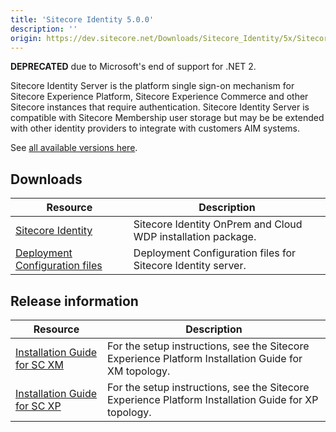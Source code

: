 ```yaml
---
title: 'Sitecore Identity 5.0.0'
description: ''
origin: https://dev.sitecore.net/Downloads/Sitecore_Identity/5x/Sitecore_Identity_500
---
```

**DEPRECATED** due to Microsoft's end of support for .NET 2.

Sitecore Identity Server is the platform single sign-on mechanism for Sitecore Experience Platform, Sitecore Experience Commerce and other Sitecore instances that require authentication.
Sitecore Identity Server is compatible with Sitecore Membership user storage but may be be extended with other identity providers to integrate with customers AIM systems.

See [all available versions here](/downloads/Sitecore_Identity).

## Downloads

| Resource                                                                                                                                                                                       | Description                                                  |
| ---------------------------------------------------------------------------------------------------------------------------------------------------------------------------------------------- | ------------------------------------------------------------ |
| [Sitecore Identity](https://scdp.blob.core.windows.net/downloads/Sitecore%20Identity/5x/Sitecore%20Identity%20500/Secure/Sitecore.IdentityServer.5.0.0-r00277.scwdp.zip)                       | Sitecore Identity OnPrem and Cloud WDP installation package. |
| [Deployment Configuration files](https://scdp.blob.core.windows.net/downloads/Sitecore%20Identity/5x/Sitecore%20Identity%20500/Secure/IdentityServer%20Deployment%20Configuration%205.0.0.zip) | Deployment Configuration files for Sitecore Identity server. |

## Release information

| Resource                                                                                                                                                                                                                 | Description                                                                                          |
| ------------------------------------------------------------------------------------------------------------------------------------------------------------------------------------------------------------------------ | ---------------------------------------------------------------------------------------------------- |
| [Installation Guide for SC XM](https://scdp.blob.core.windows.net/downloads/Sitecore%20Experience%20Platform/100/Sitecore%20Experience%20Platform%20100/Secure/Installation_Guide_for_the_XM_Scaled_topology-10.0.0.pdf) | For the setup instructions, see the Sitecore Experience Platform Installation Guide for XM topology. |
| [Installation Guide for SC XP](https://scdp.blob.core.windows.net/downloads/Sitecore%20Experience%20Platform/100/Sitecore%20Experience%20Platform%20100/Secure/Installation_Guide_for_the_XP_Scaled_topology-10.0.0.pdf) | For the setup instructions, see the Sitecore Experience Platform Installation Guide for XP topology. |
